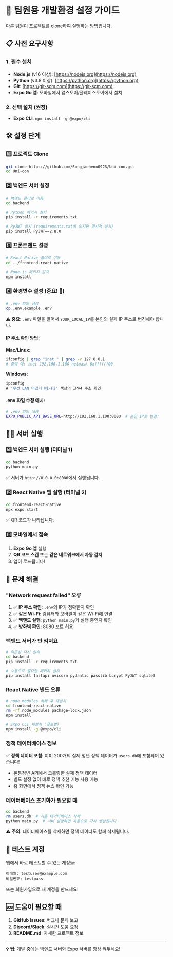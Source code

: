 # 🚀 팀원용 개발환경 설정 가이드

다른 팀원이 프로젝트를 clone하여 실행하는 방법입니다.

## 📋 사전 요구사항

### 1. 필수 설치
- **Node.js** (v16 이상): [https://nodejs.org](https://nodejs.org)
- **Python** (v3.8 이상): [https://python.org](https://python.org)
- **Git**: [https://git-scm.com](https://git-scm.com)
- **Expo Go 앱**: 모바일에서 앱스토어/플레이스토어에서 설치

### 2. 선택 설치 (권장)
- **Expo CLI**: `npm install -g @expo/cli`

## 🛠️ 설정 단계

### 1️⃣ 프로젝트 Clone

```bash
git clone https://github.com/Songjaeheon0923/Uni-con.git
cd Uni-con
```

### 2️⃣ 백엔드 서버 설정

```bash
# 백엔드 폴더로 이동
cd backend

# Python 패키지 설치
pip install -r requirements.txt

# PyJWT 설치 (requirements.txt에 있지만 명시적 설치)
pip install PyJWT==2.8.0
```

### 3️⃣ 프론트엔드 설정

```bash
# React Native 폴더로 이동
cd ../frontend-react-native

# Node.js 패키지 설치
npm install
```

### 4️⃣ 환경변수 설정 (중요! 🚨)

```bash
# .env 파일 생성
cp .env.example .env
```

**⚠️ 중요**: `.env` 파일을 열어서 `YOUR_LOCAL_IP`를 본인의 실제 IP 주소로 변경해야 합니다.

#### IP 주소 확인 방법:

**Mac/Linux:**
```bash
ifconfig | grep "inet " | grep -v 127.0.0.1
# 출력 예: inet 192.168.1.100 netmask 0xffffff00
```

**Windows:**
```cmd
ipconfig
# "무선 LAN 어댑터 Wi-Fi" 섹션의 IPv4 주소 확인
```

#### .env 파일 수정 예시:
```bash
# .env 파일 내용
EXPO_PUBLIC_API_BASE_URL=http://192.168.1.100:8080  # 본인 IP로 변경!
```

## 🏃‍♂️ 서버 실행

### 1️⃣ 백엔드 서버 실행 (터미널 1)

```bash
cd backend
python main.py
```

✅ 서버가 `http://0.0.0.0:8080`에서 실행됩니다.

### 2️⃣ React Native 앱 실행 (터미널 2)

```bash
cd frontend-react-native
npx expo start
```

✅ QR 코드가 나타납니다.

### 3️⃣ 모바일에서 접속

1. **Expo Go 앱** 실행
2. **QR 코드 스캔** 또는 **같은 네트워크에서 자동 감지**
3. 앱이 로드됩니다!

## 🔧 문제 해결

### "Network request failed" 오류

1. ✅ **IP 주소 확인**: `.env`의 IP가 정확한지 확인
2. ✅ **같은 Wi-Fi**: 컴퓨터와 모바일이 같은 Wi-Fi에 연결
3. ✅ **백엔드 실행**: `python main.py`가 실행 중인지 확인
4. ✅ **방화벽 확인**: 8080 포트 허용

### 백엔드 서버가 안 켜져요

```bash
# 의존성 다시 설치
cd backend
pip install -r requirements.txt

# 수동으로 필요한 패키지 설치
pip install fastapi uvicorn pydantic passlib bcrypt PyJWT sqlite3
```

### React Native 빌드 오류

```bash
# node_modules 삭제 후 재설치
cd frontend-react-native
rm -rf node_modules package-lock.json
npm install

# Expo CLI 재설치 (글로벌)
npm install -g @expo/cli
```

### 정책 데이터베이스 정보

✅ **정책 데이터 포함**: 이미 200개의 실제 청년 정책 데이터가 `users.db`에 포함되어 있습니다!
- 온통청년 API에서 크롤링한 실제 정책 데이터
- 별도 설정 없이 바로 정책 추천 기능 사용 가능
- 홈 화면에서 정책 뉴스 확인 가능

### 데이터베이스 초기화가 필요할 때

```bash
cd backend
rm users.db  # 기존 데이터베이스 삭제
python main.py  # 서버 실행하면 자동으로 다시 생성됩니다
```

⚠️ **주의**: 데이터베이스를 삭제하면 정책 데이터도 함께 삭제됩니다.

## 📱 테스트 계정

앱에서 바로 테스트할 수 있는 계정들:

```
이메일: testuser@example.com
비밀번호: testpass
```

또는 회원가입으로 새 계정을 만드세요!

## 🆘 도움이 필요할 때

1. **GitHub Issues**: 버그나 문제 보고
2. **Discord/Slack**: 실시간 도움 요청
3. **README.md**: 자세한 프로젝트 정보

---

**💡 팁**: 개발 중에는 백엔드 서버와 Expo 서버를 항상 켜두세요!
